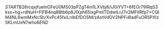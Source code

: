 $START$B26rcqxjfueInOFeU0MS03pPZgT4m1LXVbj6/iJ0iYVT+6fEOr79IRqS3ksx+hg+rdNuH+FlFB4nq8Btb6p8JIXph65ixgPmITDdwILrJ7v2MFIIRfp7+CQIM4NL6wmMxNcSh/XvPc45fxiLnlbEfDOSM/zAotVdGV2NPFi4ladFuOR5PXIz5KLmUxN7who6$END$